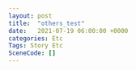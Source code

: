 ```yaml
---
layout: post
title:  "others_test"
date:   2021-07-19 06:00:00 +0000
categories: Etc
Tags: Story Etc
SceneCode: []
---
```

